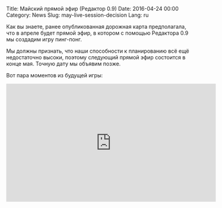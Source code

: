 Title: Майский прямой эфир (Редактор 0.9)
Date: 2016-04-24 00:00
Category: News
Slug: may-live-session-decision
Lang: ru

Как вы знаете, ранее опубликованная дорожная карта предполагала, что в апреле будет прямой эфир, в котором с помощью Редактора 0.9 мы создадим игру пинг-понг.

Мы должны признать, что наши способности к планированию всё ещё недостаточно высоки, поэтому следующий прямой эфир состоится в конце мая. Точную дату мы объявим позже.

Вот пара моментов из будущей игры:
<iframe width="560" height="315" src="https://www.youtube.com/embed/V3EvCVPc6kg" frameborder="0" allowfullscreen></iframe>
